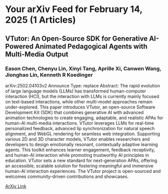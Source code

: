 <h1>Your arXiv Feed for February 14, 2025 (1 Articles)</h1>
<h2>VTutor: An Open-Source SDK for Generative AI-Powered Animated Pedagogical Agents with Multi-Media Output</h2>
<h3>Eason Chen, Chenyu Lin, Xinyi Tang, Aprille Xi, Canwen Wang, Jionghao Lin, Kenneth R Koedinger</h3>
<p>arXiv:2502.04103v2 Announce Type: replace 
Abstract: The rapid evolution of large language models (LLMs) has transformed human-computer interaction (HCI), but the interaction with LLMs is currently mainly focused on text-based interactions, while other multi-model approaches remain under-explored. This paper introduces VTutor, an open-source Software Development Kit (SDK) that combines generative AI with advanced animation technologies to create engaging, adaptable, and realistic APAs for human-AI multi-media interactions. VTutor leverages LLMs for real-time personalized feedback, advanced lip synchronization for natural speech alignment, and WebGL rendering for seamless web integration. Supporting various 2D and 3D character models, VTutor enables researchers and developers to design emotionally resonant, contextually adaptive learning agents. This toolkit enhances learner engagement, feedback receptivity, and human-AI interaction while promoting trustworthy AI principles in education. VTutor sets a new standard for next-generation APAs, offering an accessible, scalable solution for fostering meaningful and immersive human-AI interaction experiences. The VTutor project is open-sourced and welcomes community-driven contributions and showcases.</p>
<a href='https://arxiv.org/abs/2502.04103'>ArXiv Link</a>

